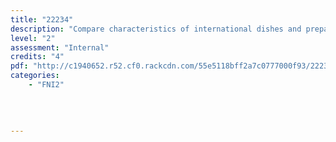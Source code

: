 ```yaml
---
title: "22234"
description: "Compare characteristics of international dishes and prepare and present international dishes"
level: "2"
assessment: "Internal"
credits: "4"
pdf: "http://c1940652.r52.cf0.rackcdn.com/55e5118bff2a7c0777000f93/22234.pdf"
categories:
    - "FNI2"
    
    
    
    
---
```

